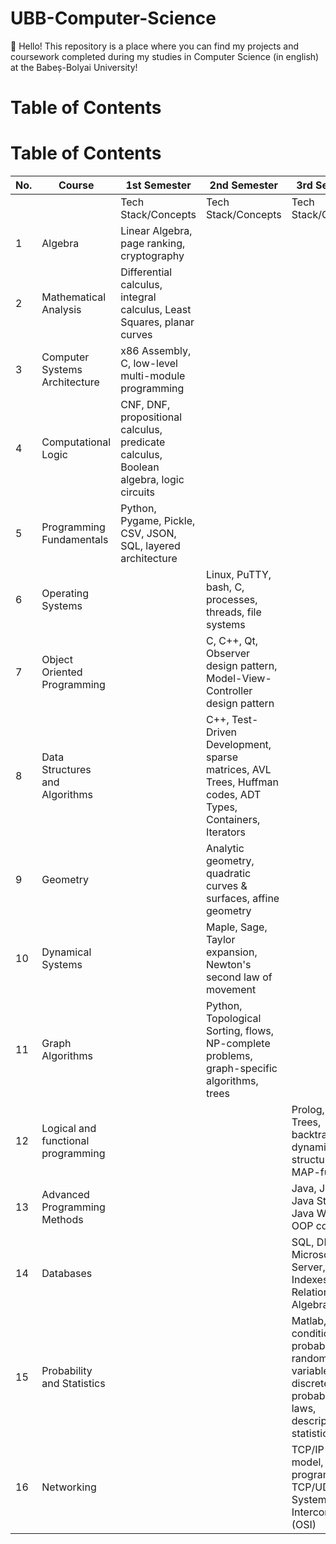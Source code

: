 # UBB-Computer-Science
👋 Hello! This repository is a place where you can find my projects and coursework completed during my studies in Computer Science (in english) at the Babeș-Bolyai University!

# Table of Contents

# Table of Contents

| No. | Course                        | 1st Semester                       | 2nd Semester                       | 3rd Semester                       |
|-----|-------------------------------|------------------------------------|------------------------------------|------------------------------------|
|     |                               | Tech Stack/Concepts                | Tech Stack/Concepts                | Tech Stack/Concepts                |
| 1   | Algebra                       | Linear Algebra, page ranking, cryptography |                                    |                                    |
| 2   | Mathematical Analysis         | Differential calculus, integral calculus, Least Squares, planar curves |                                    |                                    |
| 3   | Computer Systems Architecture | x86 Assembly, C, low-level multi-module programming |                                    |                                    |
| 4   | Computational Logic           | CNF, DNF, propositional calculus, predicate calculus, Boolean algebra, logic circuits |                                    |                                    |
| 5   | Programming Fundamentals      | Python, Pygame, Pickle, CSV, JSON, SQL, layered architecture |                                    |                                    |
| 6   | Operating Systems             |                                    | Linux, PuTTY, bash, C, processes, threads, file systems |                                    |
| 7   | Object Oriented Programming   |                                    | C, C++, Qt, Observer design pattern, Model-View-Controller design pattern |                                    |
| 8   | Data Structures and Algorithms|                                    | C++, Test-Driven Development, sparse matrices, AVL Trees, Huffman codes, ADT Types, Containers, Iterators |                                    |
| 9   | Geometry                      |                                    | Analytic geometry, quadratic curves & surfaces, affine geometry |                                    |
| 10  | Dynamical Systems             |                                    | Maple, Sage, Taylor expansion, Newton's second law of movement |                                    |
| 11  | Graph Algorithms              |                                    | Python, Topological Sorting, flows, NP-complete problems, graph-specific algorithms, trees |                                    |
| 12  | Logical and functional programming |                                  |                                    | Prolog, LISP, Trees, backtracking, dynamic data structures, MAP-functions |
| 13  | Advanced Programming Methods  |                                    |                                    | Java, JavaFX, Java Streams, Java Wildcards, OOP concepts |
| 14  | Databases                     |                                    |                                    | SQL, DBMS, Microsoft SQL Server, Indexes, Relational Algebra |
| 15  | Probability and Statistics    |                                    |                                    | Matlab, conditional probability, random variables, discrete probability laws, descriptive statistics |
| 16  | Networking                    |                                    |                                    | TCP/IP stack model, socket programming TCP/UDP, Open System Interconnection (OSI) |




